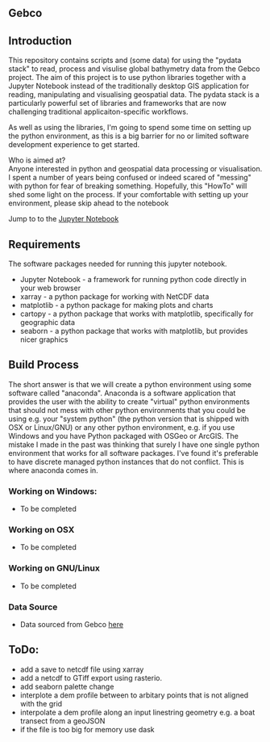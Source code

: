 Gebco
---

## Introduction

This repository contains scripts and (some data) for using the "pydata stack" to read, process and visulise global bathymetry data from the Gebco project. The aim of this project is to use python libraries together with a Jupyter Notebook instead of the traditionally desktop GIS application for reading, manipulating and visualising geospatial data. The pydata stack is a particularly powerful set of libraries and frameworks that are now challenging traditional applicaiton-specific workflows.

As well as using the libraries, I'm going to spend some time on setting up the python environment, as this is a big barrier for no or limited software development experience to get started.

Who is aimed at?  
Anyone interested in python and geospatial data processing or visualisation. I spent a number of years being confused or indeed scared of "messing" with python for fear of breaking something. Hopefully, this "HowTo" will shed some light on the process. If your comfortable with setting up your environment, please skip ahead to the notebook

Jump to to the [Jupyter Notebook](gebco-read-viz.ipynb)

## Requirements
The software packages needed for running this jupyter notebook.
* Jupyter Notebook - a framework for running python code directly in your web browser
* xarray - a python package for working with NetCDF data
* matplotlib - a python package for making plots and charts
* cartopy - a python package that works with matplotlib, specifically for geographic data
* seaborn - a python package that works with matplotlib, but provides nicer graphics

## Build Process
The short answer is that we will create a python environment using some software called "anaconda".
Anaconda is a software application that provides the user with the ability to create "virtual" python environments that should not mess with other python environments that you could be using e.g. your "system python" (the python version that is shipped with OSX or Linux/GNU) or any other python environment, e.g. if you use Windows and you have Python packaged with OSGeo or ArcGIS. The mistake I made in the past was thinking that surely I have one single python environment that works for all software packages. I've found it's preferable to have discrete managed python instances that do not conflict. This is where anaconda comes in.

### Working on Windows:
* To be completed

### Working on OSX
* To be completed

### Working on GNU/Linux
* To be completed

### Data Source
* Data sourced from Gebco [here](https://www.gebco.net/data_and_products/gridded_bathymetry_data/)

## ToDo:
* add a save to netcdf file using xarray
* add a netcdf to GTiff export using rasterio.
* add seaborn palette change
* interplote a dem profile between to arbitary points that is not aligned with the grid
* interpolate a dem profile along an input linestring geometry e.g. a boat transect from a geoJSON
* if the file is too big for memory use dask
